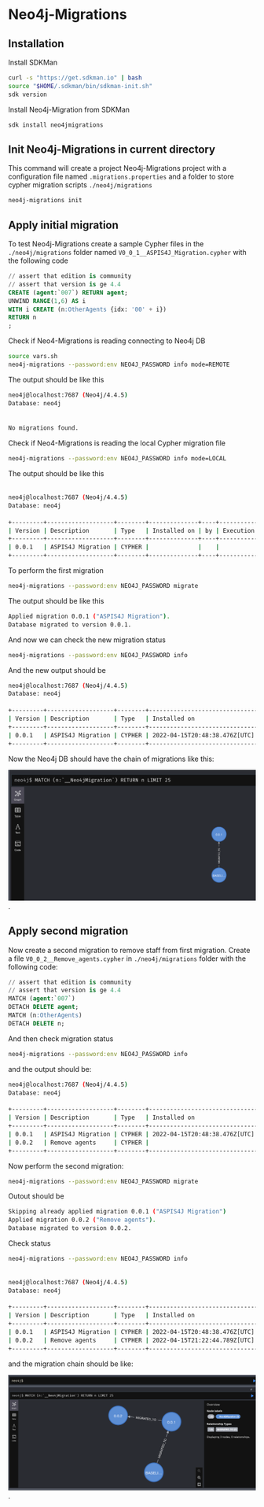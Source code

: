 # Neo4j-Migrations

## Installation

Install SDKMan

```sh
curl -s "https://get.sdkman.io" | bash
source "$HOME/.sdkman/bin/sdkman-init.sh"
sdk version
```

Install Neo4j-Migration from SDKMan

```sh
sdk install neo4jmigrations
```

## Init Neo4j-Migrations in current directory

This command will create a project Neo4j-Migrations project with a configuration file named `.migrations.properties` and a folder to store cypher migration scripts `./neo4j/migrations`

```sh
neo4j-migrations init
```

## Apply initial migration

To test Neo4j-Migrations create a sample Cypher files in the `./neo4j/migrations` folder named `V0_0_1__ASPIS4J_Migration.cypher` with the following code

```sql
// assert that edition is community
// assert that version is ge 4.4
CREATE (agent:`007`) RETURN agent;
UNWIND RANGE(1,6) AS i
WITH i CREATE (n:OtherAgents {idx: '00' + i})
RETURN n
;
```

Check if Neo4-Migrations is reading connecting to Neo4j DB

```sh
source vars.sh
neo4j-migrations --password:env NEO4J_PASSWORD info mode=REMOTE
```
The output should be like this

```sh
neo4j@localhost:7687 (Neo4j/4.4.5)
Database: neo4j


No migrations found.
```

Check if Neo4-Migrations is reading the local Cypher migration file

```sh
neo4j-migrations --password:env NEO4J_PASSWORD info mode=LOCAL
```

The output should be like this

```sh

neo4j@localhost:7687 (Neo4j/4.4.5)
Database: neo4j

+---------+-------------------+--------+--------------+----+----------------+---------+----------------------------------+
| Version | Description       | Type   | Installed on | by | Execution time | State   | Source                           |
+---------+-------------------+--------+--------------+----+----------------+---------+----------------------------------+
| 0.0.1   | ASPIS4J Migration | CYPHER |              |    |                | PENDING | V0_0_1__ASPIS4J_Migration.cypher |
+---------+-------------------+--------+--------------+----+----------------+---------+----------------------------------+
```

To perform the first migration

```sh
neo4j-migrations --password:env NEO4J_PASSWORD migrate
```

The output should be like this

```sh
Applied migration 0.0.1 ("ASPIS4J Migration").
Database migrated to version 0.0.1.
```

And now we can check the new migration status

```sh
neo4j-migrations --password:env NEO4J_PASSWORD info
```

And the new output should be

```sh
neo4j@localhost:7687 (Neo4j/4.4.5)
Database: neo4j

+---------+-------------------+--------+-------------------------------+------------------+----------------+---------+----------------------------------+
| Version | Description       | Type   | Installed on                  | by               | Execution time | State   | Source                           |
+---------+-------------------+--------+-------------------------------+------------------+----------------+---------+----------------------------------+
| 0.0.1   | ASPIS4J Migration | CYPHER | 2022-04-15T20:48:38.476Z[UTC] | jjaramillo/neo4j | PT0.138S       | APPLIED | V0_0_1__ASPIS4J_Migration.cypher |
+---------+-------------------+--------+-------------------------------+------------------+----------------+---------+----------------------------------+

```

Now the Neo4j DB should have the chain of migrations like this:

![Migrations Chain](./img/MigrationsChain.png "Migrations Chain").

## Apply second migration

Now create a second migration to remove staff from first migration. Create a file `V0_0_2__Remove_agents.cypher`  in `./neo4j/migrations` folder with the following code:

```sql
// assert that edition is community
// assert that version is ge 4.4
MATCH (agent:`007`) 
DETACH DELETE agent;
MATCH (n:OtherAgents)
DETACH DELETE n;
```

And then check migration status

```sh
neo4j-migrations --password:env NEO4J_PASSWORD info
```

and the output should be:

```sh
neo4j@localhost:7687 (Neo4j/4.4.5)
Database: neo4j

+---------+-------------------+--------+-------------------------------+------------------+----------------+---------+----------------------------------+
| Version | Description       | Type   | Installed on                  | by               | Execution time | State   | Source                           |
+---------+-------------------+--------+-------------------------------+------------------+----------------+---------+----------------------------------+
| 0.0.1   | ASPIS4J Migration | CYPHER | 2022-04-15T20:48:38.476Z[UTC] | jjaramillo/neo4j | PT0.138S       | APPLIED | V0_0_1__ASPIS4J_Migration.cypher |
| 0.0.2   | Remove agents     | CYPHER |                               |                  |                | PENDING | V0_0_2__Remove_agents.cypher     |
+---------+-------------------+--------+-------------------------------+------------------+----------------+---------+----------------------------------+
```

Now perform the second migration:

```sh
neo4j-migrations --password:env NEO4J_PASSWORD migrate
```

Outout should be

```sh
Skipping already applied migration 0.0.1 ("ASPIS4J Migration")
Applied migration 0.0.2 ("Remove agents").
Database migrated to version 0.0.2.
```

Check status

```sh
neo4j-migrations --password:env NEO4J_PASSWORD info
```

```sh

neo4j@localhost:7687 (Neo4j/4.4.5)
Database: neo4j

+---------+-------------------+--------+-------------------------------+------------------+----------------+---------+----------------------------------+
| Version | Description       | Type   | Installed on                  | by               | Execution time | State   | Source                           |
+---------+-------------------+--------+-------------------------------+------------------+----------------+---------+----------------------------------+
| 0.0.1   | ASPIS4J Migration | CYPHER | 2022-04-15T20:48:38.476Z[UTC] | jjaramillo/neo4j | PT0.138S       | APPLIED | V0_0_1__ASPIS4J_Migration.cypher |
| 0.0.2   | Remove agents     | CYPHER | 2022-04-15T21:22:44.789Z[UTC] | jjaramillo/neo4j | PT0.048S       | APPLIED | V0_0_2__Remove_agents.cypher     |
+---------+-------------------+--------+-------------------------------+------------------+----------------+---------+----------------------------------+
```

and the migration chain should be like:

![Migrations Chain 2](./img/MigrationsChain2.png "Migrations Chain 2").

